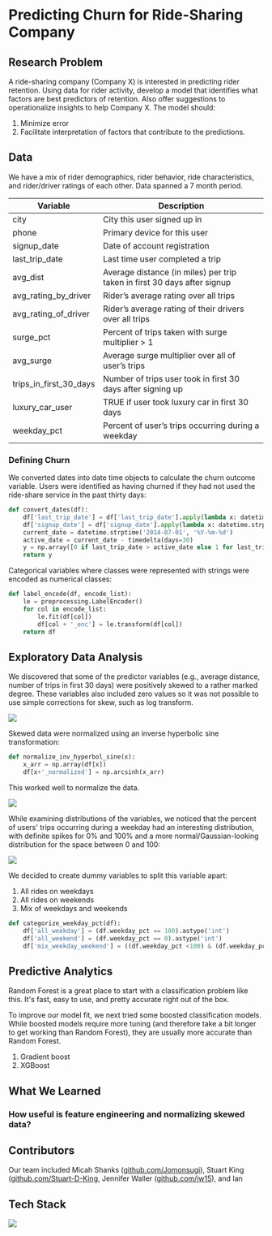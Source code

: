 # Predicting Churn for Ride-Sharing Company

## Research Problem
A ride-sharing company (Company X) is interested in predicting rider retention. Using data for rider activity, develop a model that identifies what factors are best predictors of retention. Also offer suggestions to operationalize insights to help Company X. The model should:
1. Minimize error
2. Facilitate interpretation of factors that contribute to the predictions.

## Data

We have a mix of rider demographics, rider behavior, ride characteristics, and rider/driver ratings of each other. Data spanned a 7 month period.

Variable     | Description                |
-------------| ----------------------- |
city | City this user signed up in
phone | Primary device for this user
signup_date |Date of account registration
last_trip_date | Last time user completed a trip
avg_dist | Average distance (in miles) per trip taken in first 30 days after signup
avg_rating_by_driver | Rider’s average rating over all trips
avg_rating_of_driver | Rider’s average rating of their drivers over all trips
surge_pct | Percent of trips taken with surge multiplier > 1
avg_surge | Average surge multiplier over all of user’s trips
trips_in_first_30_days | Number of trips user took in first 30 days after signing up
luxury_car_user | TRUE if user took luxury car in first 30 days
weekday_pct | Percent of user’s trips occurring during a weekday

<!-- Data  in csv files, so it was simple to read into Pandas dataframes:

```python
df_train = pd.read_csv('data/churn_train.csv')
df_test = pd.read_csv('data/churn_test.csv')
``` -->

### Defining Churn

We converted dates into date time objects to calculate the churn outcome variable. Users were identified as having churned if they had not used the ride-share service in the past thirty days:

```python
def convert_dates(df):
    df['last_trip_date'] = df['last_trip_date'].apply(lambda x: datetime.strptime(x, '%Y-%m-%d'))
    df['signup_date'] = df['signup_date'].apply(lambda x: datetime.strptime(x, '%Y-%m-%d'))
    current_date = datetime.strptime('2014-07-01', '%Y-%m-%d')
    active_date = current_date - timedelta(days=30)
    y = np.array([0 if last_trip_date > active_date else 1 for last_trip_date in df['last_trip_date']])
    return y
```

Categorical variables where classes were represented with strings were encoded as numerical classes:

```python
def label_encode(df, encode_list):
    le = preprocessing.LabelEncoder()
    for col in encode_list:
        le.fit(df[col])
        df[col + '_enc'] = le.transform(df[col])
    return df
```


## Exploratory Data Analysis

We discovered that some of the predictor variables (e.g., average distance, number of trips in first 30 days) were positively skewed to a rather marked degree. These variables also included zero values so it was not possible to use simple corrections for skew, such as log transform.

![](https://user-images.githubusercontent.com/17363251/27752602-111d0122-5d9f-11e7-9dc0-d2fce2363102.png)

Skewed data were normalized using an inverse hyperbolic sine transformation:

```python
def normalize_inv_hyperbol_sine(x):
    x_arr = np.array(df[x])
    df[x+'_normalized'] = np.arcsinh(x_arr)
```
This worked well to normalize the data.

![](https://user-images.githubusercontent.com/17363251/27753738-0f4f5da4-5da4-11e7-8066-dac9a9af3307.png)

While examining distributions of the variables, we noticed that the percent of users' trips occurring during a weekday had an interesting distribution, with definite spikes for 0% and 100% and a more normal/Gaussian-looking distribution for the space between 0 and 100:

![](https://user-images.githubusercontent.com/17363251/27754012-5bf7456c-5da5-11e7-9a41-dff6fd296075.png)

We decided to create dummy variables to split this variable apart:
1. All rides on weekdays
2. All rides on weekends
3. Mix of weekdays and weekends


```python
def categorize_weekday_pct(df):
    df['all_weekday'] = (df.weekday_pct == 100).astype('int')
    df['all_weekend'] = (df.weekday_pct == 0).astype('int')
    df['mix_weekday_weekend'] = ((df.weekday_pct <100) & (df.weekday_pct > 0)).astype('int')
```

## Predictive Analytics

Random Forest is a great place to start with a classification problem like this. It's fast, easy to use, and pretty accurate right out of the box.

To improve our model fit, we next tried some boosted classification models. While boosted models require more tuning (and therefore take a bit longer to get working than Random Forest), they are usually more accurate than Random Forest.
1. Gradient boost
2. XGBoost

## What We Learned

### How useful is feature engineering and normalizing skewed data?

## Contributors
Our team included Micah Shanks ([github.com/Jomonsugi](https://github.com/Jomonsugi)), Stuart King ([github.com/Stuart-D-King](https://github.com/Stuart-D-King), Jennifer Waller ([github.com/jw15](https://github.com/jw15)), and Ian

## Tech Stack

![](https://user-images.githubusercontent.com/17363251/27755513-51b86baa-5dad-11e7-81eb-b3b59f0f8b0a.png)

